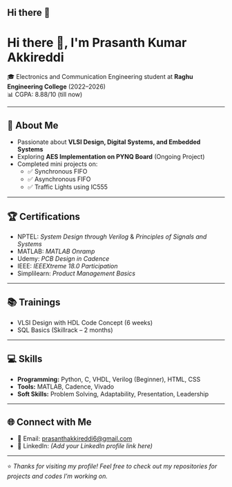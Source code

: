 ## Hi there 👋
# Hi there 👋, I'm Prasanth Kumar Akkireddi  

🎓 Electronics and Communication Engineering student at **Raghu Engineering College** (2022–2026)  
📊 CGPA: 8.88/10 (till now)  

---

## 🚀 About Me
- Passionate about **VLSI Design, Digital Systems, and Embedded Systems**  
- Exploring **AES Implementation on PYNQ Board** (Ongoing Project)  
- Completed mini projects on:
  - ✅ Synchronous FIFO  
  - ✅ Asynchronous FIFO  
  - ✅ Traffic Lights using IC555  

---

## 🏆 Certifications
- NPTEL: *System Design through Verilog* & *Principles of Signals and Systems*  
- MATLAB: *MATLAB Onramp*  
- Udemy: *PCB Design in Cadence*  
- IEEE: *IEEEXtreme 18.0 Participation*  
- Simplilearn: *Product Management Basics*  

---

## 📚 Trainings
- VLSI Design with HDL Code Concept (6 weeks)  
- SQL Basics (Skillrack – 2 months)  

---

## 💻 Skills
- **Programming:** Python, C, VHDL, Verilog (Beginner), HTML, CSS  
- **Tools:** MATLAB, Cadence, Vivado  
- **Soft Skills:** Problem Solving, Adaptability, Presentation, Leadership  

---

## 🌐 Connect with Me
- 📧 Email: [prasanthakkireddi6@gmail.com](mailto:prasanthakkireddi6@gmail.com)  
- 🔗 LinkedIn: *(Add your LinkedIn profile link here)*  

---

⭐ *Thanks for visiting my profile! Feel free to check out my repositories for projects and codes I’m working on.*  
